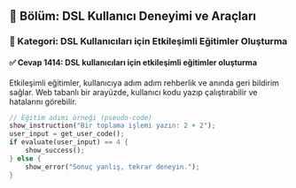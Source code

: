 ## 📘 Bölüm: DSL Kullanıcı Deneyimi ve Araçları  
### 🔹 Kategori: DSL Kullanıcıları için Etkileşimli Eğitimler Oluşturma  
#### ✅ Cevap 1414: DSL kullanıcıları için etkileşimli eğitimler oluşturma

Etkileşimli eğitimler, kullanıcıya adım adım rehberlik ve anında geri bildirim sağlar. Web tabanlı bir arayüzde, kullanıcı kodu yazıp çalıştırabilir ve hatalarını görebilir.

```rust
// Eğitim adımı örneği (pseudo-code)
show_instruction("Bir toplama işlemi yazın: 2 + 2");
user_input = get_user_code();
if evaluate(user_input) == 4 {
    show_success();
} else {
    show_error("Sonuç yanlış, tekrar deneyin.");
}
```
